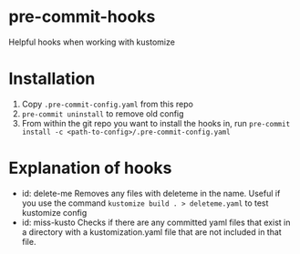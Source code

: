 # pre-commit-hooks

Helpful hooks when working with kustomize

# Installation
1. Copy `.pre-commit-config.yaml` from this repo
2. `pre-commit uninstall` to remove old config
3. From within the git repo you want to install the hooks in, run `pre-commit install -c <path-to-config>/.pre-commit-config.yaml`
# Explanation of hooks
- id: delete-me
Removes any files with deleteme in the name. Useful if you use the command `kustomize build . > deleteme.yaml` to test kustomize config
- id: miss-kusto
Checks if there are any committed yaml files that exist in a directory with a kustomization.yaml file that are not included in that file.
